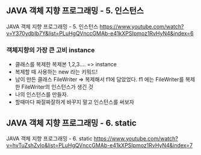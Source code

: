 ## JAVA 객체 지향 프로그래밍 - 5. 인스턴스
JAVA 객체 지향 프로그래밍 - 5. 인스턴스 https://www.youtube.com/watch?v=Y370ydbIb7Y&list=PLuHgQVnccGMAb-e41kXPSIpmoz1RvHyN4&index=6

### 객체지향의 가장 큰 고비 instance
 - 클래스를 복제한 복제본 1,2,3.... => instance
 - 복제할 때 사용하는 new 라는 키워드!
 - 남이 만든 클래스 FileWriter => 복제해서 f1에 담았었다. f1 에는 FileWriter를 복제한 FileWriter의 인스턴스가 생긴 것
 - 나의 인스턴스를 만들자.
 - 할때마다 짜잘짜잘하게 바꾸지 말고 인스턴스를 써보자

## JAVA 객체 지향 프로그래밍 - 6. static
JAVA 객체 지향 프로그래밍 - 6. static https://www.youtube.com/watch?v=hvTuZshZvIo&list=PLuHgQVnccGMAb-e41kXPSIpmoz1RvHyN4&index=7
 